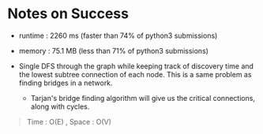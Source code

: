 # Notes on Success
+ runtime : 2260 ms (faster than 74% of python3 submissions)
+ memory : 75.1 MB (less than 71% of python3 submissions)

+ Single DFS through the graph while keeping track of discovery time and the lowest subtree connection of each node.
  This is a same problem as finding bridges in a network.
   - Tarjan's bridge finding algorithm will give us the critical connections, along with cycles.

> Time : O(E) , Space : O(V)
